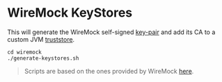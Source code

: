 # WireMock KeyStores

This will generate the WireMock self-signed [key-pair](wiremock/ca-cert.jks) and add its CA to a custom JVM [truststore](wiremock/cacerts).
```shell
cd wiremock
./generate-keystores.sh
```
> Scripts are based on the ones provided by WireMock [here](https://github.com/wiremock/wiremock/tree/master/scripts).
